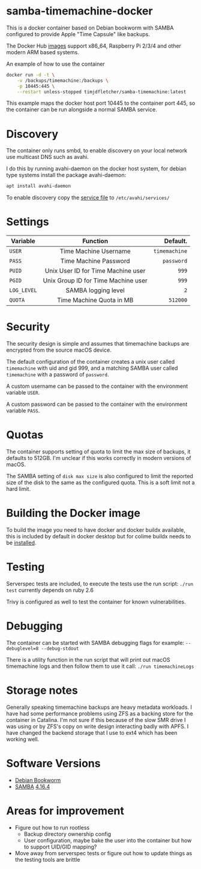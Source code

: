 # samba-timemachine-docker

This is a docker container based on Debian bookworm with SAMBA configured to provide Apple "Time Capsule" like backups.

The Docker Hub [images](https://hub.docker.com/repository/docker/timjdfletcher/samba-timemachine/tags?page=1&ordering=last_updated)
support x86_64, Raspberry Pi 2/3/4 and other modern ARM based systems.

An example of how to use the container

```bash
docker run -d -t \
    -v /backups/timemachine:/backups \
    -p 10445:445 \
    --restart unless-stopped timjdfletcher/samba-timemachine:latest
```

This example maps the docker host port 10445 to the container port 445, so the container can be run alongside a normal SAMBA service.

# Discovery

The container only runs smbd, to enable discovery on your local network use multicast DNS such as avahi.  

I do this by running avahi-daemon on the docker host system, for debian type systems install the package avahi-daemon: 

```bash
apt install avahi-daemon
```

To enable discovery copy the [service file](timemachine.service) to `/etc/avahi/services/`

# Settings

| Variable    |              Function               |      Default. |
|-------------|:-----------------------------------:|--------------:|
| `USER`      |        Time Machine Username        | `timemachine` |
| `PASS`      |        Time Machine Password        |    `password` |
| `PUID`      | Unix User ID for Time Machine user  |         `999` |
| `PGID`      | Unix Group ID for Time Machine user |         `999` |
| `LOG_LEVEL` |         SAMBA logging level         |           `2` |
| `QUOTA`     |      Time Machine Quota in MB       |      `512000` |

# Security

The security design is simple and assumes that timemachine backups are encrypted from the source macOS device. 

The default configuration of the container creates a unix user called `timemachine` with uid and gid 999, and 
a matching SAMBA user called `timemachine` with a password of `password`.

A custom username can be passed to the container with the environment variable `USER`.

A custom password can be passed to the container with the environment variable `PASS`.

# Quotas

The container supports setting of quota to limit the max size of backups, it defaults to 512GB.
I'm unclear if this works correctly in modern versions of macOS.

The SAMBA setting of `disk max size` is also configured to limit the reported size of the disk to the same as the configured quota. 
This is a soft limit not a hard limit.

# Building the Docker image

To build the image you need to have docker and docker buildx available, this is included by default in docker desktop 
but for colime buildx needs to be [installed](https://github.com/abiosoft/colima/issues/44).

# Testing

Serverspec tests are included, to execute the tests use the run script: `./run test` currently depends on ruby 2.6

Trivy is configured as well to test the container for known vulnerabilities.

# Debugging

The container can be started with SAMBA debugging flags for example: `--debuglevel=8 --debug-stdout`

There is a utility function in the run script that will print out macOS timemachine logs and then follow them to use it call:
`./run timemachineLogs`

# Storage notes

Generally speaking timemachine backups are heavy metadata workloads.
I have had some performance problems using ZFS as a backing store for the container in Catalina.
I'm not sure if this because of the slow SMR drive I was using or by ZFS's copy on write design interacting badly with APFS.
I have changed the backend storage that I use to ext4 which has been working well.

# Software Versions

* [Debian Bookworm](https://hub.docker.com/_/debian?tab=tags&page=1&name=bookworm-slim)
* [SAMBA](https://packages.debian.org/bookworm/samba) [4.16.4](https://www.samba.org/samba/history/samba-4.16.4.html)

# Areas for improvement

* Figure out how to run rootless
  * Backup directory ownership config
  * User configuration, maybe bake the user into the container but how to support UID/GID mapping?
* Move away from serverspec tests or figure out how to update things as the testing tools are brittle